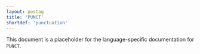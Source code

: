 ```yaml
---
layout: postag
title: 'PUNCT'
shortdef: 'punctuation'
---
```


This document is a placeholder for the language-specific documentation
for `PUNCT`.